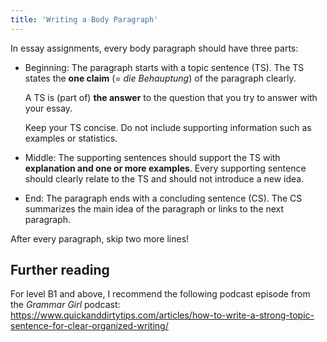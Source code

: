 ```yaml
---
title: 'Writing a Body Paragraph'
---
```


In essay assignments, every body paragraph should have three parts:

- Beginning: The paragraph starts with a topic sentence (TS). The TS states the
  __one claim__ (= *die Behauptung*) of the paragraph clearly.
 
  A TS is (part of) **the answer** to the question that you try to answer with your
  essay.

  Keep your TS concise. Do not include supporting information such as examples
  or statistics.

- Middle: The supporting sentences should support the TS with __explanation and
  one or more examples__. Every supporting sentence should clearly relate to
  the TS and should not introduce a new idea.

- End: The paragraph ends with a concluding sentence (CS). The CS summarizes
  the main idea of the paragraph or links to the next paragraph.

After every paragraph, skip two more lines!

## Further reading

For level B1 and above, I recommend the following podcast episode from the
*Grammar Girl* podcast:
<https://www.quickanddirtytips.com/articles/how-to-write-a-strong-topic-sentence-for-clear-organized-writing/>
